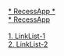 [* RecessApp *](https://html-preview.github.io/?url=https://github.com/InLight-Glory/ExcellentApps/blob/main/Recess/RecessApp.htm)
<br/>
<a href='https://html-preview.github.io/?url=https://github.com/InLight-Glory/ExcellentApps/blob/main/Recess/RecessApp.htm' target="_blank">* RecessApp</a>
<br/><br/>
[1. LinkList-1](https://html-preview.github.io/?url=https://github.com/InLight-Glory/ExcellentApps/blob/main/LinkLists/LinkList.html)
<br/>
[2. LinkList-2](https://html-preview.github.io/?url=https://github.com/InLight-Glory/ExcellentApps/blob/main/LinkLists/LinkList2.html)
